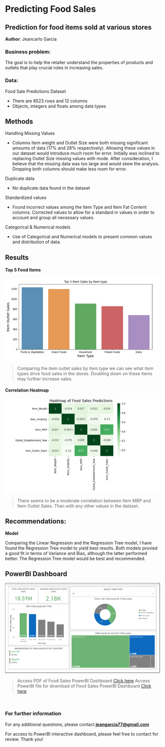 # Predicting Food Sales
## Prediction for food items sold at various stores 

**Author**: Jeancarlo Garcia

### Business problem:

The goal is to help the retailer understand the properties of products and outlets that play crucial roles in increasing sales.


### Data:
Food Sale Predictions Dataset

- There are 8523 rows and 12 columns
- Objects, integers and floats among data types


## Methods
Handling Missing Values

- Columns Item weight and Outlet Size were both missing significant amounts of data (17% and 28% respectively). Allowing these values in our dataset would introduce much room for error. Initially was inclined to replacing Outlet Size missing values with mode. After consideration, I believe that the missing data was too large and would skew the analysis. Dropping both columns should make less room for error.

Duplicate data

- No duplicate data found in the dataset

Standardized values 

- Found incorrect values among the Item Type and Item Fat Content columns. Corrected values to allow for a standard in values in order to account and group all necessary values.

Categorical & Numerical models

- Use of Categorical and Numerical models to present common values and distribution of data.

## Results

#### Top 5 Food Items
![Top 5 Food Items image](Top5_Food_Items_Project1.PNG)

> Comparing the item outlet sales by item type we can see what item types drive food sales in the stores. Doubling down on these items may further increase sales.

#### Correlation Heatmap
![Heatmap Correlation image](Food_Sales_Heatmap.PNG)

> There seems to be a moderate correlation between Item MRP and Item Outlet Sales. Than with any other values in the dataset.

## Recommendations:

**Model**

Comparing the Linear Regression and the Regression Tree model, I have found the Regression Tree model to yield best results. Both models provied a good fit in terms of Variance and Bias, although the latter performed better. The Regression Tree model would be best and recommended.

## PowerBI Dashboard


![Food Sales PowerBI Dashboard](food_sales_dashboard.PNG)
> Access PDF of Food Sales PowerBI Dashboard <a href="food_sales_dashboard.pdf" target="_blank">Click here</a>
> Access PowerBI file for download of Food Sales PowerBI Dashboard <a href="food_sales_dashboard.pbix" target="_blank">Click here</a>

<br>

### For further information


For any additional questions, please contact **jeangarcia77@gmail.com**

For access to PowerBI interactive dashboard, please feel free to contact for review. Thank you!
